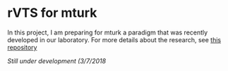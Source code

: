 # rVTS for mturk

In this project, I am preparing for mturk a paradigm that was recently developed in our laboratory. For more details about the research, see [this repository](https://github.com/dab414/braun_arrington_2018)

*Still under development (3/7/2018*
